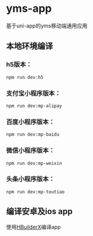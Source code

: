 # yms-app

基于uni-app的yms移动端通用应用

## 本地环境编译


### h5版本：
```
npm run dev:h5
```

### 支付宝小程序版本：
```
npm run dev:mp-alipay
```

### 百度小程序版本：
```
npm run dev:mp-baidu
```

### 微信小程序版本：
```
npm run dev:mp-weixin
```

### 头条小程序版本：
```
npm run dev:mp-toutiao
```

## 编译安卓及ios app
使用[HBuilderX](http://www.dcloud.io/hbuilderx.html)编译app
